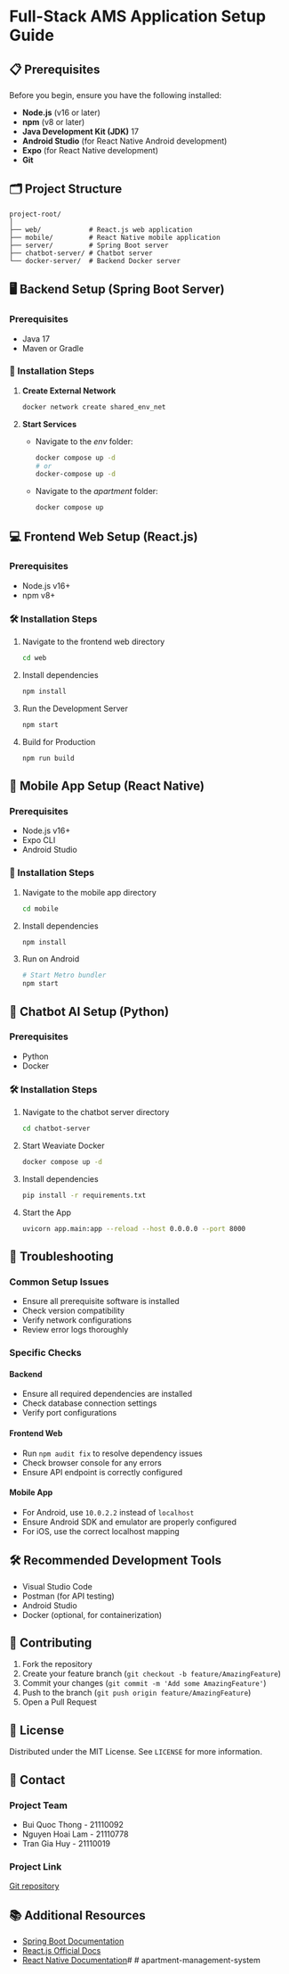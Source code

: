 # Full-Stack AMS Application Setup Guide

## 📋 Prerequisites

Before you begin, ensure you have the following installed:

- **Node.js** (v16 or later)
- **npm** (v8 or later)
- **Java Development Kit (JDK)** 17
- **Android Studio** (for React Native Android development)
- **Expo** (for React Native development)
- **Git**

## 🗂️ Project Structure

```
project-root/
│
├── web/            # React.js web application
├── mobile/         # React Native mobile application
├── server/         # Spring Boot server
├── chatbot-server/ # Chatbot server
└── docker-server/  # Backend Docker server
```

## 🖥️ Backend Setup (Spring Boot Server)

### Prerequisites

- Java 17
- Maven or Gradle

### 🚀 Installation Steps

1. **Create External Network**

   ```bash
   docker network create shared_env_net
   ```

2. **Start Services**

   - Navigate to the _env_ folder:

     ```bash
     docker compose up -d
     # or
     docker-compose up -d
     ```

   - Navigate to the _apartment_ folder:
     ```bash
     docker compose up
     ```

## 💻 Frontend Web Setup (React.js)

### Prerequisites

- Node.js v16+
- npm v8+

### 🛠️ Installation Steps

1. Navigate to the frontend web directory

   ```bash
   cd web
   ```

2. Install dependencies

   ```bash
   npm install
   ```

3. Run the Development Server

   ```bash
   npm start
   ```

4. Build for Production
   ```bash
   npm run build
   ```

## 📱 Mobile App Setup (React Native)

### Prerequisites

- Node.js v16+
- Expo CLI
- Android Studio

### 🚀 Installation Steps

1. Navigate to the mobile app directory

   ```bash
   cd mobile
   ```

2. Install dependencies

   ```bash
   npm install
   ```

3. Run on Android
   ```bash
   # Start Metro bundler
   npm start
   ```

## 🤖 Chatbot AI Setup (Python)

### Prerequisites

- Python
- Docker

### 🛠️ Installation Steps

1. Navigate to the chatbot server directory

   ```bash
   cd chatbot-server
   ```

2. Start Weaviate Docker

   ```bash
   docker compose up -d
   ```

3. Install dependencies

   ```bash
   pip install -r requirements.txt
   ```

4. Start the App
   ```bash
   uvicorn app.main:app --reload --host 0.0.0.0 --port 8000
   ```

## 🔧 Troubleshooting

### Common Setup Issues

- Ensure all prerequisite software is installed
- Check version compatibility
- Verify network configurations
- Review error logs thoroughly

### Specific Checks

#### Backend

- Ensure all required dependencies are installed
- Check database connection settings
- Verify port configurations

#### Frontend Web

- Run `npm audit fix` to resolve dependency issues
- Check browser console for any errors
- Ensure API endpoint is correctly configured

#### Mobile App

- For Android, use `10.0.2.2` instead of `localhost`
- Ensure Android SDK and emulator are properly configured
- For iOS, use the correct localhost mapping

## 🛠️ Recommended Development Tools

- Visual Studio Code
- Postman (for API testing)
- Android Studio
- Docker (optional, for containerization)

## 🤝 Contributing

1. Fork the repository
2. Create your feature branch (`git checkout -b feature/AmazingFeature`)
3. Commit your changes (`git commit -m 'Add some AmazingFeature'`)
4. Push to the branch (`git push origin feature/AmazingFeature`)
5. Open a Pull Request

## 📄 License

Distributed under the MIT License. See `LICENSE` for more information.

## 📧 Contact

### Project Team

- Bui Quoc Thong - 21110092
- Nguyen Hoai Lam - 21110778
- Tran Gia Huy - 21110019

### Project Link

[Git repository](https://github.com/buiquocthong/final-new-tech-project.git)

## 📚 Additional Resources

- [Spring Boot Documentation](https://docs.spring.io/spring-boot/docs/current/reference/htmlsingle/)
- [React.js Official Docs](https://reactjs.org/docs/getting-started.html)
- [React Native Documentation](https://reactnative.dev/docs/getting-started)#
#   a p a r t m e n t - m a n a g e m e n t - s y s t e m  
 